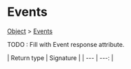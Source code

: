 
# Events

[Object]() > [Events](nullfr/faylixe/googlecodejam/client/webservice/Events.md)


TODO : Fill with Event response attribute.

| Return type | Signature |
| --- | ---: |
